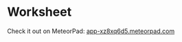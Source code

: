 Worksheet
=====

Check it out on MeteorPad:
[app-xz8xq6d5.meteorpad.com](http://app-xz8xq6d5.meteorpad.com/)
